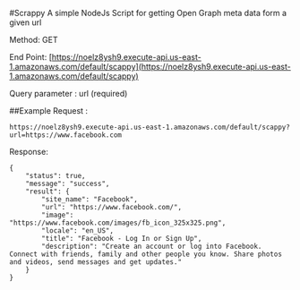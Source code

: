 #Scrappy
A simple NodeJs Script for getting Open Graph meta data form a given url



Method: GET

End Point: [https://noelz8ysh9.execute-api.us-east-1.amazonaws.com/default/scappy](https://noelz8ysh9.execute-api.us-east-1.amazonaws.com/default/scappy)

Query parameter : url (required)

##Example 
Request : 
```
https://noelz8ysh9.execute-api.us-east-1.amazonaws.com/default/scappy?url=https://www.facebook.com
```
Response: 
```
{
    "status": true,
    "message": "success",
    "result": {
        "site_name": "Facebook",
        "url": "https://www.facebook.com/",
        "image": "https://www.facebook.com/images/fb_icon_325x325.png",
        "locale": "en_US",
        "title": "Facebook - Log In or Sign Up",
        "description": "Create an account or log into Facebook. Connect with friends, family and other people you know. Share photos and videos, send messages and get updates."
    }
}
```


